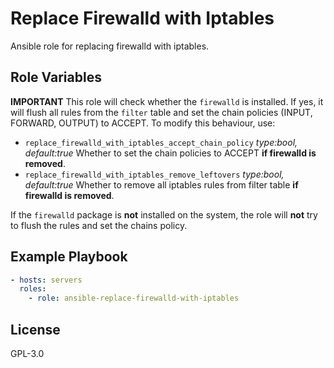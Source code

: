 # Replace Firewalld with Iptables

Ansible role for replacing firewalld with iptables.

## Role Variables

**IMPORTANT** This role will check whether the `firewalld` is installed. If yes, it will flush all rules from the `filter` table and set the chain policies (INPUT, FORWARD, OUTPUT) to ACCEPT. To modify this behaviour, use:

- `replace_firewalld_with_iptables_accept_chain_policy` *type:bool, default:true* Whether to set the chain policies to ACCEPT **if firewalld is removed**.
- `replace_firewalld_with_iptables_remove_leftovers` *type:bool, default:true* Whether to remove all iptables rules from filter table **if firewalld is removed**.

If the `firewalld` package is **not** installed on the system, the role will **not** try to flush the rules and set the chains policy.

## Example Playbook

```yaml
- hosts: servers
  roles:
    - role: ansible-replace-firewalld-with-iptables
```

## License

GPL-3.0
